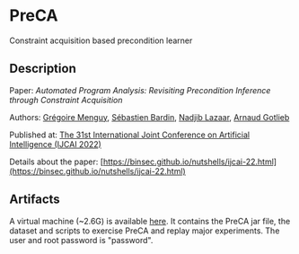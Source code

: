# PreCA

Constraint acquisition based precondition learner

## Description

Paper: *Automated Program Analysis: Revisiting Precondition Inference through Constraint Acquisition*

Authors: [Grégoire Menguy](https://gregoiremenguy.github.io/), [Sébastien Bardin](http://sebastien.bardin.free.fr/), [Nadjib Lazaar](http://www.lirmm.fr/~lazaar/), [Arnaud Gotlieb](https://www.simula.no/people/arnaud)

Published at: [The 31st International Joint Conference on Artificial Intelligence (IJCAI 2022)](https://ijcai-22.org/)

Details about the paper: [https://binsec.github.io/nutshells/ijcai-22.html](https://binsec.github.io/nutshells/ijcai-22.html)


## Artifacts

A virtual machine (~2.6G) is available [here](https://zenodo.org/record/6513522#.YnD1GnVfjmE). It contains the PreCA jar file, the dataset and scripts to exercise PreCA and replay major experiments. The user and root password is "password".


